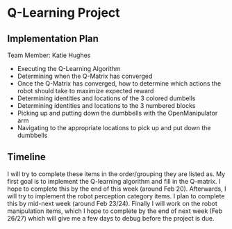 # Q-Learning Project

## Implementation Plan

Team Member: Katie Hughes

* Executing the Q-Learning Algorithm
* Determining when the Q-Matrix has converged
* Once the Q-Matrix has converged, how to determine which actions the robot should take to maximize expected reward
* Determining identities and locations of the 3 colored dumbells
* Determining identities and locations to the 3 numbered blocks
* Picking up and putting down the dumbbells with the OpenManipulator arm
* Navigating to the appropriate locations to pick up and put down the dumbbells

## Timeline
I will try to complete these items in the order/grouping they are listed as. My first goal is to implement the Q-learning algorithm and fill in the Q-matrix. I hope to complete this by the end of this week (around Feb 20). Afterwards, I will try to implement the robot perception category items. I plan to complete this by mid-next week (around Feb 23/24). Finally I will work on the robot manipulation items, which I hope to complete by the end of next week (Feb 26/27) which will give me a few days to debug before the project is due. 
